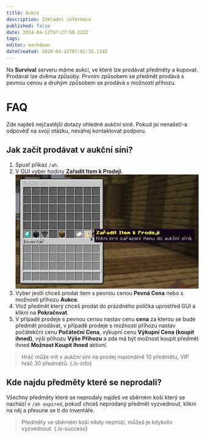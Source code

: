 ```yaml
---
title: Aukce
description: Základní informace
published: false
date: 2024-04-12T07:27:58.222Z
tags: 
editor: markdown
dateCreated: 2024-04-12T07:02:35.114Z
---
```


Na **Survival** serveru máme aukci, ve které lze prodávat předměty a kupovat. Prodávat lze dvěma způsoby. Prvním způsobem se předmět prodává s pevnou cenou a druhým způsobem se prodává s možností příhozu.

# FAQ
Zde najdeš nejčastější dotazy ohledně aukční síně. Pokud jsi nenašel/-a odpověď na svoji otázku, neváhej kontaktovat podporu.

## Jak začít prodávat v aukční síni?

1. Spusť příkaz `/ah`.
2. V GUI vyber hodiny **Zařadit Item k Prodeji**.
![survival_auction.png](/survival_auction.png)
3. Vyber jestli chceš prodat item s pevnou cenou **Pevná Cena** nebo s možností příhozu **Aukce**.
4. Vlož předmět který chceš prodat do prázdného políčka uprostřed GUI a klikni na **Pokračovat**.
5. V případě prodeje s pevnou cenou nastav cenu **cena** za kterou se bude předmět prodávat, v případě prodeje s možností příhozu nastav počátekční cenu **Počáteční Cena**, výkupní cenu **Výkupní Cena (koupit ihned)**, výši příhozu **Výše Příhozu** a zda má být možnost koupit předmět ihned **Možnost Koupit Ihned** aktivní.

> Hráč může mít v aukční síni na prodej maximálně 10 předmětu, VIP hráč 30 předmětů.
{.is-info}

## Kde najdu předměty které se neprodali?

Všechny předměty které se neprodaly najdeš ve sběrném koši který se nachází v `/ah expired`, pokuď chceš neprodaný předmět vyzvednout, klikni na něj a přesune se ti do inventáře.

> Předměty ve sběrném koši nikdy nezmizí, můžeš je kdykoliv vyzvednout.
{.is-success}